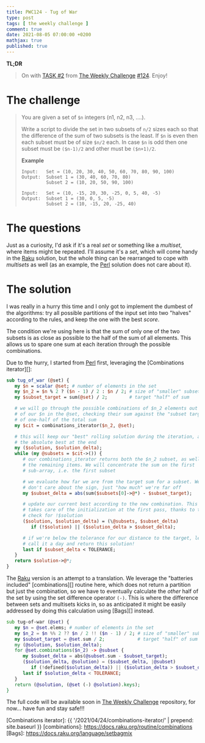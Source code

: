 ```yaml
---
title: PWC124 - Tug of War
type: post
tags: [ the weekly challenge ]
comment: true
date: 2021-08-05 07:00:00 +0200
mathjax: true
published: true
---
```


**TL;DR**

> On with [TASK #2][] from [The Weekly Challenge][] [#124][].
> Enjoy!

# The challenge

> You are given a set of `$n` integers (n1, n2, n3, ….).
> 
> Write a script to divide the set in two subsets of `n/2` sizes each so
> that the difference of the sum of two subsets is the least. If `$n` is
> even then each subset must be of size `$n/2` each. In case `$n` is odd
> then one subset must be `($n-1)/2` and other must be `($n+1)/2`.
> 
> **Example**
>
>     Input:   Set = (10, 20, 30, 40, 50, 60, 70, 80, 90, 100)
>     Output:  Subset 1 = (30, 40, 60, 70, 80)
>              Subset 2 = (10, 20, 50, 90, 100)
>     
>     Input:   Set = (10, -15, 20, 30, -25, 0, 5, 40, -5)
>     Output:  Subset 1 = (30, 0, 5, -5)
>              Subset 2 = (10, -15, 20, -25, 40)

# The questions

Just as a curiosity, I'd ask if it's a real *set* or something like a
*multiset*, where items might be repeated. I'll assume it's a *set*,
which will come handy in the [Raku][] solution, but the whole thing can
be rearranged to cope with *multisets* as well (as an example, the
[Perl][] solution does not care about it).

# The solution

I was really in a hurry this time and I only got to implement the
dumbest of the algorithms: try all possible partitions of the input set
into two "halves" according to the rules, and keep the one with the best
*score*.

The condition we're using here is that the sum of only one of the two
subsets is as close as possible to the half of the sum of all elements.
This allows us to spare one sum at each iteration through the possible
combinations.

Due to the hurry, I started from [Perl][] first, leveraging the
[Combinations iterator][]:

```perl
sub tug_of_war (@set) {
   my $n = scalar @set; # number of elements in the set
   my $n_2 = $n % 2 ? ($n - 1) / 2 : $n / 2; # size of "smaller" subset
   my $subset_target = sum(@set) / 2;        # target "half" of sum

   # we will go through the possible combinations of $n_2 elements out
   # of our $n in the @set, checking their sum against the "subset target"
   # of one-half of the total sum
   my $cit = combinations_iterator($n_2, @set);

   # this will keep our "best" rolling solution during the iteration, and
   # the absolute best at the end
   my ($solution, $solution_delta);
   while (my @subsets = $cit->()) {
      # our combinations_iterator returns both the $n_2 subset, as well as
      # the remaining items. We will concentrate the sum on the first
      # sub-array, i.e. the first subset

      # we evaluate how far we are from the target sum for a subset. We
      # don't care about the sign, just "how much" we're far off
      my $subset_delta = abs(sum($subsets[0]->@*) - $subset_target);

      # update our current best according to the new combination. This also
      # takes care of the initialization at the first pass, thanks to the
      # check for !$solution
      ($solution, $solution_delta) = (\@subsets, $subset_delta)
         if (!$solution) || ($solution_delta > $subset_delta);

      # if we're below the tolerance for our distance to the target, let's
      # call it a day and return this solution!
      last if $subset_delta < TOLERANCE;
   }
   return $solution->@*;
}
```

The [Raku][] version is an attempt to a translation. We leverage the
"batteries included" [combinations][] routine here, which does not
return a partition but just the combination, so we have to eventually
calculate the *other* half of the set by using the set difference
operator `(-)`. This is where the difference between sets and multisets
kicks in, so as anticipated it might be easily addressed by doing this
calculation using [Bags][] instead.

```raku
sub tug-of-war (@set) {
   my $n = @set.elems; # number of elements in the set
   my $n_2 = $n %% 2 ?? $n / 2 !! ($n - 1) / 2; # size of "smaller" subset
   my $subset_target = @set.sum / 2;            # target "half" of sum
   my (@solution, $solution_delta);
   for @set.combinations($n_2) -> @subset {
      my $subset_delta = abs(@subset.sum - $subset_target);
      ($solution_delta, @solution) = ($subset_delta, |@subset)
         if (!defined($solution_delta)) || ($solution_delta > $subset_delta);
      last if $solution_delta < TOLERANCE;
   }
   return (@solution, (@set (-) @solution).keys);
}
```

The full code will be available soon in [The Weekly Challenge][]
repository, for now... have fun and stay safe!!!

[The Weekly Challenge]: https://theweeklychallenge.org/
[#124]: https://theweeklychallenge.org/blog/perl-weekly-challenge-124/
[TASK #2]: https://theweeklychallenge.org/blog/perl-weekly-challenge-124/#TASK2
[Perl]: https://www.perl.org/
[Raku]: https://raku.org/
[Combinations iterator]: {{ '/2021/04/24/combinations-iterator/' | prepend: site.baseurl }}
[combinations]: https://docs.raku.org/routine/combinations
[Bags]: https://docs.raku.org/language/setbagmix
